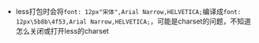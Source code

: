 - less打包时会将`font: 12px"宋体",Arial Narrow,HELVETICA;`编译成`font: 12px\5b8b\4f53,Arial Narrow,HELVETICA;`，可能是charset的问题，不知道怎么关闭或打开less的charset
